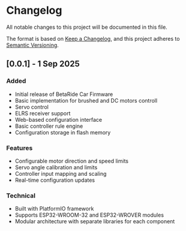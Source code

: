 # Changelog

All notable changes to this project will be documented in this file.

The format is based on [Keep a Changelog](https://keepachangelog.com/en/1.0.0/),
and this project adheres to [Semantic Versioning](https://semver.org/spec/v2.0.0.html).

## [0.0.1] - 1 Sep 2025

### Added
- Initial release of BetaRide Car Firmware
- Basic implementation for brushed and DC motors controll
- Servo control
- ELRS receiver support
- Web-based configuration interface
- Basic controller rule engine
- Configuration storage in flash memory

### Features
- Configurable motor direction and speed limits
- Servo angle calibration and limits
- Controller input mapping and scaling
- Real-time configuration updates

### Technical
- Built with PlatformIO framework
- Supports ESP32-WROOM-32 and ESP32-WROVER modules
- Modular architecture with separate libraries for each component
